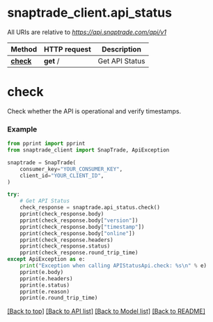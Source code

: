 # snaptrade_client.api_status

All URIs are relative to *https://api.snaptrade.com/api/v1*

Method | HTTP request | Description
------------- | ------------- | -------------
[**check**](#check) | **get** / | Get API Status

# **check**

Check whether the API is operational and verify timestamps.

### Example

```python
from pprint import pprint
from snaptrade_client import SnapTrade, ApiException

snaptrade = SnapTrade(
    consumer_key="YOUR_CONSUMER_KEY",
    client_id="YOUR_CLIENT_ID",
)

try:
    # Get API Status
    check_response = snaptrade.api_status.check()
    pprint(check_response.body)
    pprint(check_response.body["version"])
    pprint(check_response.body["timestamp"])
    pprint(check_response.body["online"])
    pprint(check_response.headers)
    pprint(check_response.status)
    pprint(check_response.round_trip_time)
except ApiException as e:
    print("Exception when calling APIStatusApi.check: %s\n" % e)
    pprint(e.body)
    pprint(e.headers)
    pprint(e.status)
    pprint(e.reason)
    pprint(e.round_trip_time)
```

[[Back to top]](#__pageTop) [[Back to API list]](../../../README.md#documentation-for-api-endpoints) [[Back to Model list]](../../../README.md#documentation-for-models) [[Back to README]](../../../README.md)

